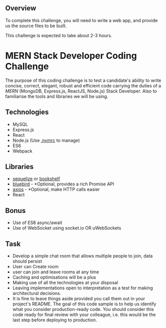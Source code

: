 ## Overview

To complete this challenge, you will need to write a  web app, and provide us the source files to be built.

This challenge is expected to take about 2-3 hours.


# MERN Stack Developer Coding Challenge

The purpose of this coding challenge is to test a candidate's ability to
write concise, correct, elegant, robust and efficient code carrying the
duties of a *MERN* (MongoDB, Express.js, ReactJS, Node.js) Stack
Developer. Also to familiarise the tools and libraries we will be using.

## Technologies

- MySQL 
- Express.js
- React
- Node.js (Use [.nvmrc](https://github.com/creationix/nvm) to manage)
- ES6
- Webpack

## Libraries

- [sequelize](https://sequelize.org/) or [bookshelf](https://bookshelfjs.org/)
- [bluebird](https://www.npmjs.com/package/bluebird) - *Optional, provides a rich Promise API
- [axios](https://www.npmjs.com/package/axios) - *Optional, make HTTP calls easier
- React

## Bonus

- Use of ES8 async/await
- Use of WebSocket using socket.io OR uWebSockets

## Task

- Develop a simple chat room that allows multiple people to join, data should persist
- User can Create room 
- user can join and leave rooms at any time
- Caching and optimisations will be a plus
- Making use of all the technologies at your disposal
- Leaving implementations open to interpretation as a test for making architectural decisions.
- It is fine to leave things aside provided you call them out in your project's README. The goal of this code sample is to help us identify what you consider production-ready code. You should consider this code ready for final review with your colleague, i.e. this would be the last step before deploying to production.

